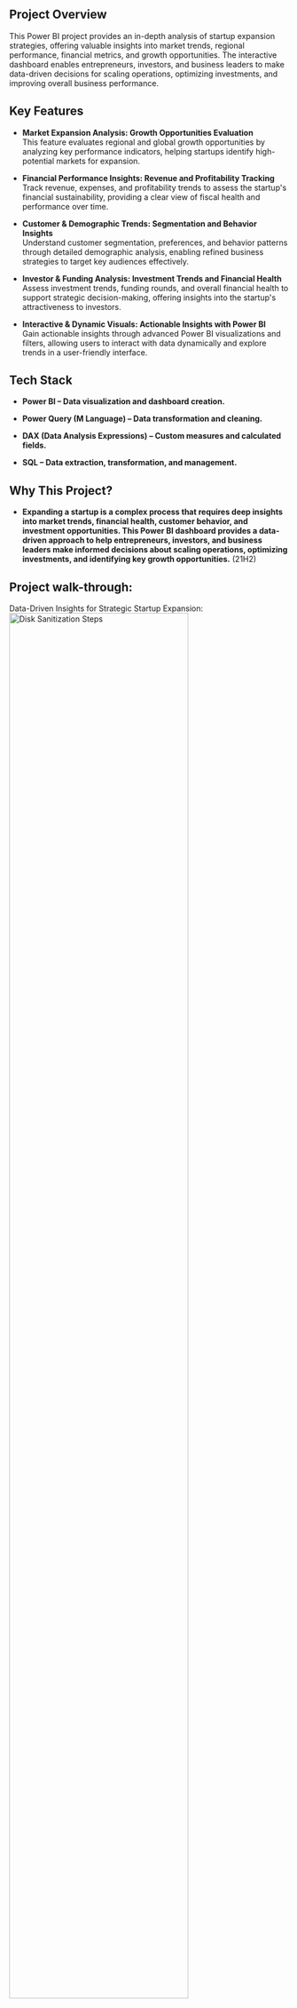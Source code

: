 <h2>Project Overview</h2>
This Power BI project provides an in-depth analysis of startup expansion strategies, offering valuable insights into market trends, regional performance, financial metrics, and growth opportunities. The interactive dashboard enables entrepreneurs, investors, and business leaders to make data-driven decisions for scaling operations, optimizing investments, and improving overall business performance.
<br />


## Key Features

- **Market Expansion Analysis: Growth Opportunities Evaluation**  
This feature evaluates regional and global growth opportunities by analyzing key performance indicators, helping startups identify high-potential markets for expansion.

- **Financial Performance Insights: Revenue and Profitability Tracking**  
Track revenue, expenses, and profitability trends to assess the startup's financial sustainability, providing a clear view of fiscal health and performance over time.

- **Customer & Demographic Trends: Segmentation and Behavior Insights**  
Understand customer segmentation, preferences, and behavior patterns through detailed demographic analysis, enabling refined business strategies to target key audiences effectively.

- **Investor & Funding Analysis: Investment Trends and Financial Health**  
Assess investment trends, funding rounds, and overall financial health to support strategic decision-making, offering insights into the startup's attractiveness to investors.

- **Interactive & Dynamic Visuals: Actionable Insights with Power BI**  
Gain actionable insights through advanced Power BI visualizations and filters, allowing users to interact with data dynamically and explore trends in a user-friendly interface.


<h2>Tech Stack </h2>

- <b>Power BI – Data visualization and dashboard creation.</b>

- <b>Power Query (M Language) – Data transformation and cleaning.</b> 

- <b>DAX (Data Analysis Expressions) – Custom measures and calculated fields.</b>

- <b>SQL – Data extraction, transformation, and management.</b>


<h2>Why This Project? </h2>

- <b>Expanding a startup is a complex process that requires deep insights into market trends, financial health, customer behavior, and investment opportunities. This Power BI dashboard provides a data-driven approach to help entrepreneurs, investors, and business leaders make informed decisions about scaling operations, optimizing investments, and identifying key growth opportunities.</b> (21H2)

<h2>Project walk-through:</h2>

Data-Driven Insights for Strategic Startup Expansion: <br/>
<img src="https://i.imgur.com/4fnCPrt.png" height="80%" width="80%" alt="Disk Sanitization Steps"/>
<br />
<br />

Data-Driven Insights for Strategic Startup Expansion for Region one and new expansion: <br/>
<img src="https://i.imgur.com/ySjGSeY.png" height="80%" width="80%" alt="Disk Sanitization Steps"/>
<br />
<br />

Data-Driven Insights for Strategic Startup Expansion for Region two and old expansion: <br/>
<img src="https://i.imgur.com/gNybYcI.png" height="80%" width="80%" alt="Disk Sanitization Steps"/>
<br />
<br />



<!--
 ```diff
- text in red
+ text in green
! text in orange
# text in gray
@@ text in purple (and bold)@@
```
--!>
# Startup-Expansion-Analysis-Power-BI-Dashboard
This Power BI project provides an in-depth analysis of startup expansion strategies, offering valuable insights into market trends, regional performance, financial metrics, and growth opportunities.
